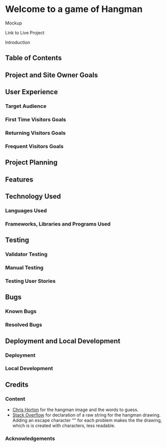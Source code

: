 # Welcome to a game of Hangman

Mockup

Link to Live Project

Introduction

## Table of Contents

## Project and Site Owner Goals

## User Experience

### Target Audience

### First Time Visitors Goals

### Returning Visitors Goals

### Frequent Visitors Goals

## Project Planning

## Features

## Technology Used

### Languages Used

### Frameworks, Libraries and Programs Used

## Testing

### Validator Testing

### Manual Testing

### Testing User Stories

## Bugs

### Known Bugs

### Resolved Bugs

## Deployment and Local Development

### Deployment

### Local Development

## Credits

### Content

- [Chris Horton](https://gist.github.com/chrishorton/8510732aa9a80a03c829b09f12e20d9c) for the hangman image and the words to guess.
- [Stack Overflow](https://stackoverflow.com/questions/50504500/deprecationwarning-invalid-escape-sequence-what-to-use-instead-of-d) for declaration of a raw string for the hangman drawing. Adding an escape character "\" for each problem makes the the drawing, which is is created with characters, less readable.

### Acknowledgements